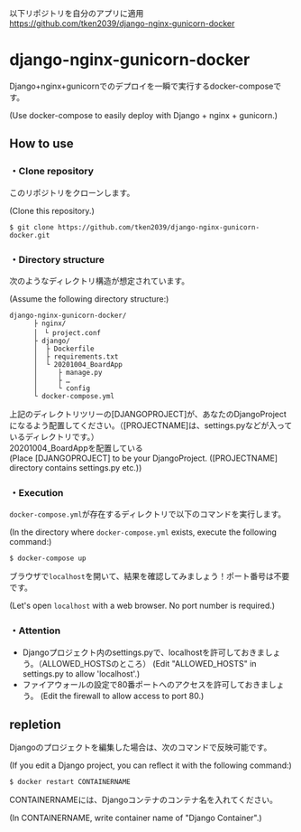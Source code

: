 以下リポジトリを自分のアプリに適用  
https://github.com/tken2039/django-nginx-gunicorn-docker  

# django-nginx-gunicorn-docker

Django+nginx+gunicornでのデプロイを一瞬で実行するdocker-composeです。

(Use docker-compose to easily deploy with Django + nginx + gunicorn.)

## How to use

### ・Clone repository
このリポジトリをクローンします。

(Clone this repository.)

```
$ git clone https://github.com/tken2039/django-nginx-gunicorn-docker.git
```
### ・Directory structure
次のようなディレクトリ構造が想定されています。

(Assume the following directory structure:)

```
django-nginx-gunicorn-docker/
      ├ nginx/
      │　└ project.conf
      ├ django/
      │  ├ Dockerfile
      │  ├ requirements.txt
      │  └ 20201004_BoardApp
      │     ├ manage.py
      │     ├ …
      │     └ config
      └ docker-compose.yml
```

上記のディレクトリツリーの[DJANGOPROJECT]が、あなたのDjangoProjectになるよう配置してください。（[PROJECTNAME]は、settings.pyなどが入っているディレクトリです。）  
20201004_BoardAppを配置している  
(Place [DJANGOPROJECT] to be your DjangoProject. ([PROJECTNAME] directory contains settings.py etc.))

### ・Execution
`docker-compose.yml`が存在するディレクトリで以下のコマンドを実行します。

(In the directory where `docker-compose.yml` exists, execute the following command:)

```
$ docker-compose up
```

ブラウザで`localhost`を開いて、結果を確認してみましょう！ポート番号は不要です。

(Let's open `localhost` with a web browser. No port number is required.)

### ・Attention
- Djangoプロジェクト内のsettings.pyで、localhostを許可しておきましょう。（ALLOWED_HOSTSのところ）
(Edit "ALLOWED_HOSTS" in settings.py to allow 'localhost'.)
- ファイアウォールの設定で80番ポートへのアクセスを許可しておきましょう。
(Edit the firewall to allow access to port 80.)

## repletion

Djangoのプロジェクトを編集した場合は、次のコマンドで反映可能です。

(If you edit a Django project, you can reflect it with the following command:)

```
$ docker restart CONTAINERNAME
```

CONTAINERNAMEには、Djangoコンテナのコンテナ名を入れてください。

(In CONTAINERNAME, write container name of "Django Container".)
